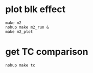 # plot blk effect

```
make m2
nohup make m2_run &
make m2_plot
```
 
# get TC comparison

```
nohup make tc
```
